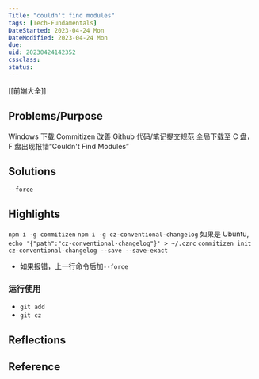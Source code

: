 ```yaml
---
Title: "couldn't find modules"
tags: [Tech-Fundamentals]
DateStarted: 2023-04-24 Mon
DateModified: 2023-04-24 Mon
due:
uid: 20230424142352
cssclass:
status:
---
```


[[前端大全]]

## Problems/Purpose

Windows 下载 Commitizen 改善 Github 代码/笔记提交规范
全局下载至 C 盘，F 盘出现报错“Couldn't Find Modules”

## Solutions

`--force`

## Highlights

`npm i -g commitizen`
`npm i -g cz-conventional-changelog`
如果是 Ubuntu, `echo '{"path":"cz-conventional-changelog"}' > ~/.czrc`
`commitizen init cz-conventional-changelog --save --save-exact`

- 如果报错，上一行命令后加`--force`

### 运行使用

- `git add`
- `git cz`

## Reflections

## Reference

